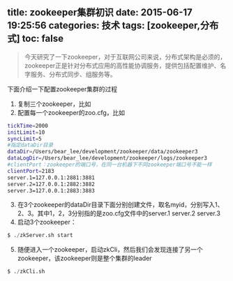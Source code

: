 title: zookeeper集群初识
date: 2015-06-17 19:25:56
categories: 技术
tags: [zookeeper,分布式]
toc: false
---
>今天研究了一下zookeeper，对于互联网公司来说，分布式架构是必须的，zookeeper正是针对分布式应用的高性能协调服务，提供包括配置维护、名字服务、分布式同步、组服务等。

下面介绍一下配置zookeeper集群的过程
1. 复制三个zookeeper，比如
2. 配置每一个zookeeper的zoo.cfg，比如
``` bash
tickTime=2000    
initLimit=10
syncLimit=5
#指定dataDir目录
dataDir=/Users/bear_lee/development/zookeeper/data/zookeeper3
dataLogDir=/Users/bear_lee/development/zookeeper/logs/zookeeper3
#clientPort：zookeeper的端口号，在同一台机器下不同zookeeper端口号不能一样
clientPort=2183
server.1=127.0.0.1:2881:3881
server.2=127.0.0.1:2882:3882
server.3=127.0.0.1:2883:3883
```
3. 在3个zookeeper的dataDir目录下面分别创建文件，取名myid，分别写入1、2、3。其中1，2，3分别指的是zoo.cfg文件中的server.1 server.2 server.3
4. 启动3个zookeeper：
``` python
$ ./zkServer.sh start
```
5. 随便进入一个zookeeper，启动zkCli，然后我们会发现连接了另一个zookeeper，该zookeeper则是整个集群的leader
``` python
$ ./zkCli.sh
```
